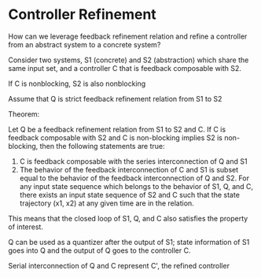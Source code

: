 # Controller Refinement

How can we leverage feedback refinement relation and refine a controller from an abstract system to a concrete system?

Consider two systems, S1 (concrete) and S2 (abstraction) which share the same input set, and a controller C that is feedback composable with S2.

If C is nonblocking, S2 is also nonblocking

Assume that Q is strict feedback refinement relation from S1 to S2

Theorem: 

Let Q be a feedback refinement relation from S1 to S2 and C. If C is feedback composable with S2 and C is non-blocking implies S2 is non-blocking, then the following statements are true:

1. C is feedback composable with the series interconnection of Q and S1
2. The behavior of the feedback interconnection of C and S1 is subset equal to the behavior of the feedback interconnection of Q and S2. For any input state sequence which belongs to the behavior of S1, Q, and C, there exists an input state sequence of S2 and C such that the state trajectory (x1, x2) at any given time are in the relation.

This means that the closed loop of S1, Q, and C also satisfies the property of interest.

Q can be used as a quantizer after the output of S1; state information of S1 goes into Q and the output of Q goes to the controller C.

Serial interconnection of Q and C represent C', the refined controller